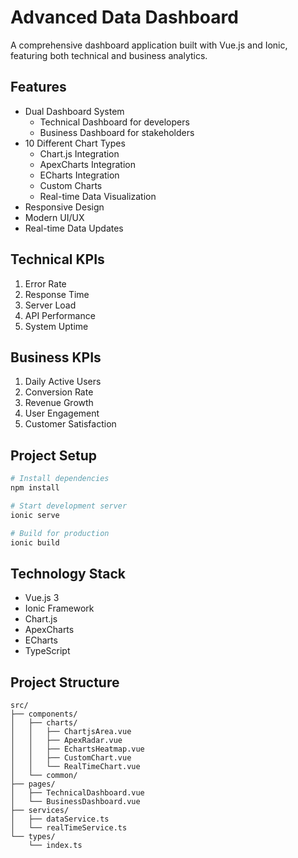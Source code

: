 # Advanced Data Dashboard

A comprehensive dashboard application built with Vue.js and Ionic, featuring both technical and business analytics.

## Features

- Dual Dashboard System
  - Technical Dashboard for developers
  - Business Dashboard for stakeholders
- 10 Different Chart Types
  - Chart.js Integration
  - ApexCharts Integration
  - ECharts Integration
  - Custom Charts
  - Real-time Data Visualization
- Responsive Design
- Modern UI/UX
- Real-time Data Updates

## Technical KPIs

1. Error Rate
2. Response Time
3. Server Load
4. API Performance
5. System Uptime

## Business KPIs

1. Daily Active Users
2. Conversion Rate
3. Revenue Growth
4. User Engagement
5. Customer Satisfaction

## Project Setup

```bash
# Install dependencies
npm install

# Start development server
ionic serve

# Build for production
ionic build
```

## Technology Stack

- Vue.js 3
- Ionic Framework
- Chart.js
- ApexCharts
- ECharts
- TypeScript

## Project Structure

```
src/
├── components/
│   ├── charts/
│   │   ├── ChartjsArea.vue
│   │   ├── ApexRadar.vue
│   │   ├── EchartsHeatmap.vue
│   │   ├── CustomChart.vue
│   │   └── RealTimeChart.vue
│   └── common/
├── pages/
│   ├── TechnicalDashboard.vue
│   └── BusinessDashboard.vue
├── services/
│   ├── dataService.ts
│   └── realTimeService.ts
└── types/
    └── index.ts
```
